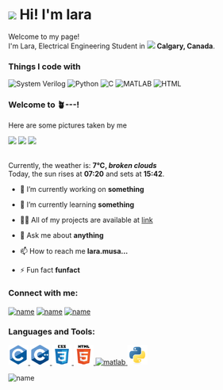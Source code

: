 <h1><img src="https://cdn.discordapp.com/emojis/552927522824781834.gif?size=128" width="32"/> Hi! I'm lara</h1>
<!-- emoji source: https://blobs.gg/ -->

<p>Welcome to my page! </br> I'm Lara, Electrical Engineering Student in <img src="https://cdn-icons-png.flaticon.com/128/4628/4628640.png" width="15"/> <b>Calgary, Canada</b>. </p>
<!-- country icon  source: https://www.flaticon.com/search?word=canada -->

<h3>Things I code with</h3>
<p>
  <img alt="System Verilog" src="https://img.shields.io/badge/System%20Verilog-4F000B?style=flat" />
  <img alt="Python" src="https://img.shields.io/badge/Python-720026?style=flat&logo=python&logoColor=%23FFFF" />
  <img alt="C" src="https://img.shields.io/badge/C-CE4257?style=flat&logo=c&logoColor=%23FFFF" />
  <img alt="MATLAB" src="https://img.shields.io/badge/MATLAB-FF7F51?style=flat" />
  <img alt="HTML" src="https://img.shields.io/badge/HTML5-FF9B54?style=flat&logo=html5" />
</p>
<!-- badges source: https://shields.io/badges -->
<!-- badge icons source: https://simpleicons.org/ -->
<!-- color pallete source: https://coolors.co/palettes -->

<h3>Welcome to 🪴---!</h3>
<p>Here are some pictures taken by me</p>
<!-- plant emoji source: https://emojipedia.org/potted-plant -->
<p><img width="200" src="https://cdn.moooi.com/tmp/image-thumbnails/Collection/Random/14158/image-thumb__14158__header_fullscreen_2x_jpg/Random-Light-II-white-medium-on-black.webp" /> 
<img width="200" src="https://cdn.moooi.com/tmp/image-thumbnails/Collection/Random/14158/image-thumb__14158__header_fullscreen_2x_jpg/Random-Light-II-white-medium-on-black.webp" /> 
<img width="200" src="https://cdn.moooi.com/tmp/image-thumbnails/Collection/Random/14158/image-thumb__14158__header_fullscreen_2x_jpg/Random-Light-II-white-medium-on-black.webp" /></p>
 
<br/>Currently, the weather is: <b> 7°C, <i>broken clouds</i></b></br>Today, the sun rises at <b>07:20</b> and sets at <b>15:42</b>.</p>


- 🔭 I’m currently working on **something**

- 🌱 I’m currently learning **something**

- 👨‍💻 All of my projects are available at [link](link)

- 💬 Ask me about **anything**

- 📫 How to reach me **lara.musa...**

- ⚡ Fun fact **funfact**

<h3 align="left">Connect with me:</h3>
<p align="left">
<a href="https://linkedin.com/in/name" target="blank"><img align="center" src="https://raw.githubusercontent.com/rahuldkjain/github-profile-readme-generator/master/src/images/icons/Social/linked-in-alt.svg" alt="name" height="30" width="40" /></a>
<a href="https://www.leetcode.com/name" target="blank"><img align="center" src="https://raw.githubusercontent.com/rahuldkjain/github-profile-readme-generator/master/src/images/icons/Social/leet-code.svg" alt="name" height="30" width="40" /></a>
<a href="https://discord.gg/name" target="blank"><img align="center" src="https://raw.githubusercontent.com/rahuldkjain/github-profile-readme-generator/master/src/images/icons/Social/discord.svg" alt="name" height="30" width="40" /></a>
</p>

<h3 align="left">Languages and Tools:</h3>
<p align="left"> <a href="https://www.cprogramming.com/" target="_blank" rel="noreferrer"> <img src="https://raw.githubusercontent.com/devicons/devicon/master/icons/c/c-original.svg" alt="c" width="40" height="40"/> </a> <a href="https://www.w3schools.com/cpp/" target="_blank" rel="noreferrer"> <img src="https://raw.githubusercontent.com/devicons/devicon/master/icons/cplusplus/cplusplus-original.svg" alt="cplusplus" width="40" height="40"/> </a> <a href="https://www.w3schools.com/css/" target="_blank" rel="noreferrer"> <img src="https://raw.githubusercontent.com/devicons/devicon/master/icons/css3/css3-original-wordmark.svg" alt="css3" width="40" height="40"/> </a> <a href="https://www.w3.org/html/" target="_blank" rel="noreferrer"> <img src="https://raw.githubusercontent.com/devicons/devicon/master/icons/html5/html5-original-wordmark.svg" alt="html5" width="40" height="40"/> </a> <a href="https://www.mathworks.com/" target="_blank" rel="noreferrer"> <img src="https://upload.wikimedia.org/wikipedia/commons/2/21/Matlab_Logo.png" alt="matlab" width="40" height="40"/> </a> <a href="https://www.python.org" target="_blank" rel="noreferrer"> <img src="https://raw.githubusercontent.com/devicons/devicon/master/icons/python/python-original.svg" alt="python" width="40" height="40"/> </a> </p>

<p><img align="center" src="https://github-readme-stats.vercel.app/api/top-langs?username=name&show_icons=true&locale=en&layout=compact" alt="name" /></p>
